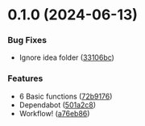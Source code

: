 # 0.1.0 (2024-06-13)


### Bug Fixes

* Ignore idea folder ([33106bc](https://github.com/konotorii/go-consola/commit/33106bc3d8c93bac01ba813324a6aff1ca8d55b0))


### Features

* 6 Basic functions ([72b9176](https://github.com/konotorii/go-consola/commit/72b91764ae5e93f5f9aad735e69c4946a030fb4b))
* Dependabot ([501a2c8](https://github.com/konotorii/go-consola/commit/501a2c8387626fade8d941a65411526cf82997c0))
* Workflow! ([a76eb86](https://github.com/konotorii/go-consola/commit/a76eb86fc608df466b3abe6cc9412c2e6750a66b))



